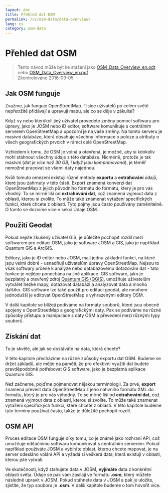 ```yaml
---
layout: doc
title: Přehled dat OSM
permalink: /cs/osm-data/data-overview/
lang: cs
category: osm-data
---
```


Přehled dat OSM
==================


> Tento návod může být ke stažení jako [OSM_Data_Overview_en.odt](/files/OSM_Data_Overview_en.odt) nebo [OSM_Data_Overview_en.pdf](/files/OSM_Data_Overview_en.pdf)  
> Zkontrolováno 2016-09-05

<!--In this section we'll consider how OpenStreetMap functions, which will help us to understand better how the data is structured, and how we can best utilize it.-->

Jak OSM funguje
--------------
Zvažme, jak funguje OpenStreetMap. Tisíce uživatelů po celém světě nepřetržitě přidávají a upravují mapu, ale co se děje v zákulisí?  

Když vy nebo kterýkoli jiný uživatel provedete změny pomocí softwaru pro úpravy, jako je JOSM nebo iD editor, software komunikuje s centrálním serverem OpenStreetMap a upozorní je na vaše změny. Na tomto serveru je masivní databáze, která obsahuje všechny informace o poloze a atributy o všech geografických prvcích v rámci celé OpenStreetMap.  

Vzhledem k tomu, že OSM je volná a otevřená, je možné, aby si kdokoliv mohl stáhnout všechny údaje z této databáze. Nicméně, protože je tak masivní (*dat je více než 30 GB, i když jsou komprimovaná*), je téměř nemožné pracovat se všemi daty najednou.  

Kvůli tomuto omezení existují různé metody **exportu** a **extrahování** údajů, které jsou zahrnuty v této části. Export znamená konverzi dat OpenStreetMap z jejich původního formátu do formátu, který je pro vás vhodný. To se mírně liší od **extrahování dat**, což znamená vyjmout data z oblasti, kterou si zvolíte. To může také znamenat vytažení specifických funkcí, které chcete z oblasti. Tyto pojmy jsou často používány zaměnitelně. O tomto se dozvíme více v sekci Údaje OSM.  

Použití Geodat
--------------
Pokud nejste zkušený uživatel GIS, je důležité pochopit rozdíl mezi softwarem pro editaci OSM, jako je software JOSM a GIS, jako je například Quantum GIS a ArcGIS.  

Editory, jako je iD editor nebo JOSM, mají jednu základní funkci, na které jsou velmi dobré - usnadňují uživatelům úpravy OpenStreetMap. Nejsou to však softwary určené k analýze nebo databázovému dotazování dat -
tato funkce je nejlépe ponechána na jiné aplikace. GIS software, jako je bezplatný a otevřený zdroj [Quantum GIS (QGIS)](http://www.qgis.org), umožňuje uživatelům vytvářet hezké mapy, dotazovat databázi a analyzovat data a mnoho dalšího. GIS software lze také použít pro editaci geodat, ale mnohem jednodušší je editovat OpenStreetMap s vyhrazenými editory OSM.  

V další kapitole se blížeji podíváme na formáty souborů, které jsou obecně spojeny s OpenStreetMap a geografickými daty. Pak se podíváme na různé způsoby přístupu a manipulace s daty OSM a převedení mezi různými typy souborů.  


Získání dat
-----------------

To je skvělé, ale jak se dostáváte na data, která chcete?  

V této kapitole přecházíme na různé způsoby exportu dat OSM. Budeme se držet základů, ale mějte na paměti, že pro efektivní využití dat budete pravděpodobně potřebovat GIS software,
jako je bezplatná aplikace Quantum GIS.  

Než začneme, pojďme pojmenovat nějakou terminologii. Za prvé, **export** znamená převést data OpenStreetMap z jeho nativního formátu XML do formátu, který je pro vás výhodný. To se mírně liší od **extrahování dat**, což znamená vyjmout data z oblasti, kterou si zvolíte. To může také znamenat vytažení specifických funkcí, které chcete z oblasti. V této kapitole budeme tyto termíny používat často, takže je důležité pochopit rozdíl.  

OSM API
------------
Proces editace OSM funguje díky tomu, co je známé jako rozhraní API, což umožňuje editačnímu softwaru komunikovat s centrálním serverem. Pokud například používáte JOSM a vybíráte oblast, kterou chcete mapovat, je na server odesláno volání API a vyžádá si veškerá data, která existují v oblasti, kterou jste vybrali.  

Ve skutečnosti, když stahujete data v JOSM, **vyjímáte** data z konkrétní oblasti světa. Údaje se pak vám zasílají ve formátu **.osm**, který můžete následně upravit v JOSM. Pokud stáhnete data v JOSM a pak je uložíte, zjistíte, že typ souboru je **.osm**. V další kapitole budeme o tom hovořit více.  
